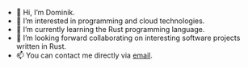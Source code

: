 - 👋 Hi, I’m Dominik.
- 👀 I’m interested in programming and cloud technologies.
- 🌱 I’m currently learning the Rust programming language.
- 💞️ I’m looking forward collaborating on interesting software projects written in Rust.
- 📫 You can contact me directly via [email](ma&#105;&#108;&#116;o&#58;co&#110;%&#55;4act&#64;&#100;om&#105;&#37;6E%69%6B-&#115;c%68&#109;&#105;&#37;6&#52;&#46;&#37;63&#111;m).
